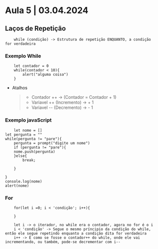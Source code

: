 # Aula 5 | 03.04.2024

## Laços de Repetição

```
    while (condição) -> Estrutura de repetição ENQUANTO, a condição for verdadeira
```        
### Exemplo While

```
    let contador = 0
    while(contador < 10){
        alert("alguma coisa")
    }
```    
- Atalhos    
    > - Contador ++ -> (Contador = Contador + 1)
    > - Variavel ++ (Incremento) -> + 1
    > - Variavel -- (Decremento) -> - 1

### Exemplo javaScript

```
    let nome = []
let pergunta = ""
while(pergunta != "pare"){
    pergunta = prompt("digite um nome")
    if (pergunta != "pare"){
    nome.push(pergunta)
    }else{
        break;

    }

}
console.log(nome)
alert(nome)
```
### For

```
    for(let i =0; i < 'condição'; i++){

    }

    let i -> o iterador, no while era o contador, agora no for é o i
    i < 'condição' -> Segue o mesmo príncipio da condição do while, então ele segue repetindo enquanto a condição dita for verdadeira
    i++ -> É como se fosse o contador++ do while, onde ele vai incrementando, ou também, pode-se decrementar com i--
```    